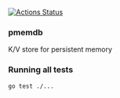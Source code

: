 [![Actions Status](https://github.com/SarthakMakhija/pmemdb/workflows/GoCI/badge.svg)](https://github.com/SarthakMakhija/pmemdb/actions)

### pmemdb
K/V store for persistent memory

### Running all tests
`go test ./...`
